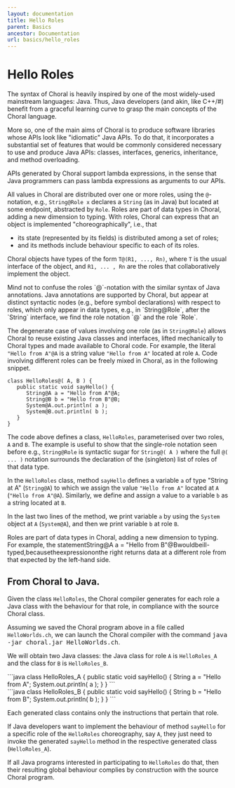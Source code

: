 ```yaml
---
layout: documentation
title: Hello Roles
parent: Basics
ancestor: Documentation
url: basics/hello_roles
---
```


# Hello Roles

The syntax of Choral is heavily inspired by one of the most widely-used mainstream languages: Java. Thus, Java developers (and akin, like C++/#) benefit from a graceful learning curve to grasp the main concepts of the Choral language. 

More so, one of the main aims of Choral is to produce software libraries whose APIs look like "idiomatic" Java APIs. To do that, it incorporates a substantial set of features that would be commonly considered necessary to use and produce Java APIs: classes, interfaces, generics, inheritance, and method overloading. 

APIs generated by Choral support lambda expressions, in the sense that Java programmers can pass lambda expressions as arguments to our APIs. 

All values in Choral are distributed over one or more roles, using the `@`-notation, e.g., `String@Role x` declares a `String` (as in Java) but located at some endpoint, abstracted by `Role`. Roles are part of data types in Choral, adding a new dimension to typing.
With roles, Choral can express that an object is implemented "choreographically", i.e., that

- its state (represented by its fields) is distributed among a set of roles;
- and its methods include behaviour specific to each of its roles.

Choral objects have types of the form `T@(R1, ..., Rn)`, where `T` is the usual interface of the object, and `R1, ... , Rn` are the roles that collaboratively implement the object.

<div class="border border-info bg-light px-5">
Mind not to confuse the roles `@`-notation with the similar syntax of Java annotations. Java annotations are supported by Choral, but appear at distinct syntactic nodes (e.g., before symbol declarations) with respect to roles, which only appear in data types, e.g., in `String@Role`, after the `String` interface, we find the role notation `@` and the role `Role`.
</div>

The degenerate case of values involving one role (as in `String@Role`) allows Choral to reuse existing Java classes and interfaces, lifted mechanically to Choral types and made available to Choral code. For example, the literal `"Hello from A"@A` is a string value `"Hello from A"` located at role `A`. Code involving different roles can be freely mixed in Choral, as in the following snippet.

```choral
class HelloRoles@( A, B ) {
   public static void sayHello() {
      String@A a = "Hello from A"@A; 
      String@B b = "Hello from B"@B; 
      System@A.out.println( a ); 
      System@B.out.println( b ); 
   }
}
```

The code above defines a class, `HelloRoles`, parameterised over two roles, `A` and `B`.
The example is useful to show that the single-role notation seen before e.g., `String@Role` is syntactic sugar for `String@( A )` where the full `@( ... )` notation surrounds the declaration of the (singleton) list of roles of that data type.

In the `HelloRoles` class, method `sayHello` defines a variable `a` of type "String at A" (`String@A`) to which we assign the value `"Hello from A"` located at `A` (`"Hello from A"@A`).
Similarly, we define and assign a value to a variable `b` as a string located at `B`.

In the last two lines of the method, we print variable `a` by using the `System` object at `A` (`System@A`), and then we print variable `b` at role `B`.

Roles are part of data types in Choral, adding a new dimension to typing. For example, the statementString@A a = "Hello from B"@Bwouldbeill-typed,becausetheexpressiononthe right returns data at a different role from that expected by the left-hand side.

## From Choral to Java. 

Given the class `HelloRoles`, the Choral compiler generates for each role a Java class with the behaviour for that role, in compliance with the source Choral class.

Assuming we saved the Choral program above in a file called `HelloWorlds.ch`, we can launch the Choral compiler with the command <kbd>java -jar choral.jar HelloWorlds.ch</kbd>.

We will obtain two Java classes: the Java class for role `A` is `HelloRoles_A` and the class for `B` is `HelloRoles_B`.

<div class="row">
<div class="col-lg-6 col-12">
```java
class HelloRoles_A {
	public static void sayHello() {
		String a = "Hello from A";
		System.out.println( a );
   }
}
```
</div>
<div class="col-lg-6 col-12">
```java
class HelloRoles_B {
	public static void sayHello() {
		String b = "Hello from B";
		System.out.println( b );  
   }
}
``` 
</div>
</div>

Each generated class contains only the instructions that pertain that role. 

If Java developers want to implement the behaviour of method `sayHello` for a specific role of the `HelloRoles` choreography, say `A`, they just need to invoke the generated `sayHello` method in the respective generated class (`HelloRoles_A`). 

If all Java programs interested in participating to `HelloRoles` do that, then their resulting global behaviour complies by construction with the source Choral program.